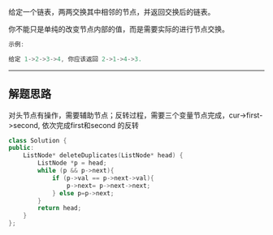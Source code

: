 给定一个链表，两两交换其中相邻的节点，并返回交换后的链表。

你不能只是单纯的改变节点内部的值，而是需要实际的进行节点交换。

```cpp
示例:

给定 1->2->3->4, 你应该返回 2->1->4->3.
```

---

## 解题思路

对头节点有操作，需要辅助节点；反转过程，需要三个变量节点完成，cur->first->second, 依次完成first和second 的反转

```cpp
class Solution {
public:
    ListNode* deleteDuplicates(ListNode* head) {
        ListNode *p = head;
        while (p && p->next){
            if (p->val == p->next->val){
                p->next= p->next->next;
            } else p=p->next;
        }
        return head;
    }
};
```
